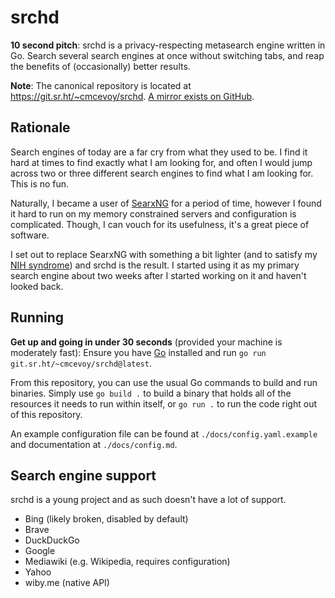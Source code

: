 # srchd

**10 second pitch**:
srchd is a privacy-respecting metasearch engine written in Go.
Search several search engines at once without switching tabs, and reap the benefits of (occasionally) better results.

**Note**: The canonical repository is located at <https://git.sr.ht/~cmcevoy/srchd>.
[A mirror exists on GitHub](https://github.com/mca3/srchd).

## Rationale

Search engines of today are a far cry from what they used to be.
I find it hard at times to find exactly what I am looking for, and often I would jump across two or three different search engines to find what I am looking for.
This is no fun.

Naturally, I became a user of [SearxNG](https://github.com/searxng/searxng) for a period of time, however I found it hard to run on my memory constrained servers and configuration is complicated.
Though, I can vouch for its usefulness, it's a great piece of software.

I set out to replace SearxNG with something a bit lighter (and to satisfy my [NIH syndrome](https://en.wikipedia.org/wiki/Not_invented_here)) and srchd is the result.
I started using it as my primary search engine about two weeks after I started working on it and haven't looked back.

## Running

**Get up and going in under 30 seconds** (provided your machine is moderately fast):
Ensure you have [Go](https://go.dev) installed and run `go run git.sr.ht/~cmcevoy/srchd@latest`.

From this repository, you can use the usual Go commands to build and run binaries.
Simply use `go build .` to build a binary that holds all of the resources it needs to run within itself, or `go run .` to run the code right out of this repository.

An example configuration file can be found at `./docs/config.yaml.example` and documentation at `./docs/config.md`.

## Search engine support

srchd is a young project and as such doesn't have a lot of support.

- Bing (likely broken, disabled by default)
- Brave
- DuckDuckGo
- Google
- Mediawiki (e.g. Wikipedia, requires configuration)
- Yahoo
- wiby.me (native API)
